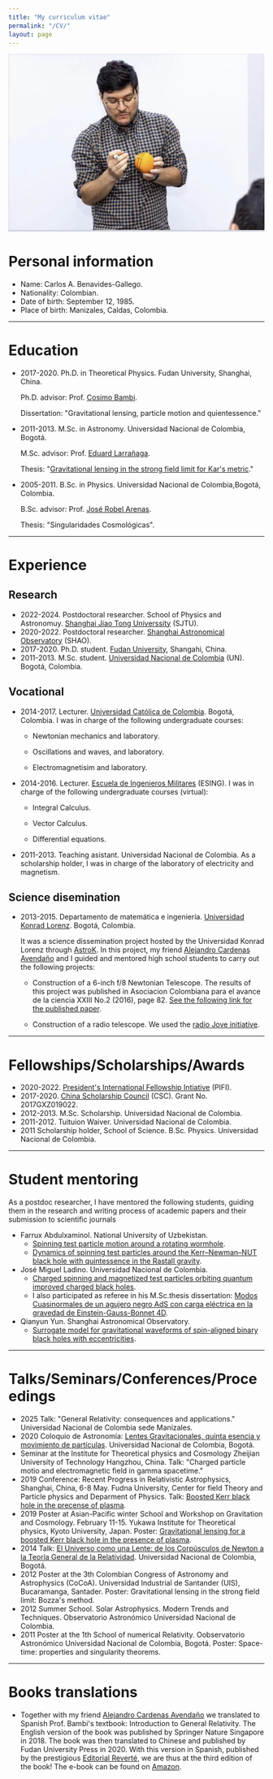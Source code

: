 ```yaml
---
title: "My curriculum vitae"
permalink: "/CV/"
layout: page
---
```


![Consulate talk](/assets/CVFigure.png)

# Personal information
- Name: Carlos A. Benavides-Gallego.
- Nationality: Colombian.
- Date of birth: September 12, 1985.
- Place of birth: Manizales, Caldas, Colombia.
  
-----------------------------------------------------------------------------
# Education
- 2017-2020. Ph.D. in Theoretical Physics. Fudan University, Shanghai, China.

  Ph.D. advisor: Prof. [Cosimo Bambi](https://cosimobambi.github.io).

  Dissertation: "Gravitational lensing, particle motion and quientessence."
  
- 2011-2013. M.Sc. in Astronomy. Universidad Nacional de Colombia, Bogotá.
  
  M.Sc. advisor: Prof. [Eduard Larrañaga](https://scholar.google.com.co/citations?user=HyknmA8AAAAJ&hl=en).
  
  Thesis: "[Gravitational lensing in the strong field limit for Kar's metric](https://repositorio.unal.edu.co/handle/unal/75081)."
  
- 2005-2011. B.Sc. in Physics. Universidad Nacional de Colombia,Bogotá, Colombia.

  B.Sc. advisor: Prof. [José Robel Arenas](https://scholar.google.com/citations?user=IEVLREYAAAAJ&hl=es).

  Thesis: "Singularidades Cosmológicas".


-----------------------------------------------------------------------------
# Experience
## Research
- 2022-2024. Postdoctoral researcher. School of Physics and Astronomuy. [Shanghai Jiao Tong Universsity](https://www.physics.sjtu.edu.cn/en/) (SJTU).
- 2020-2022. Postdoctoral researcher. [Shanghai Astronomical Observatory](http://english.shao.cas.cn) (SHAO).
- 2017-2020. Ph.D. student. [Fudan University](https://cosimobambi.github.io), Shangahi, China.
- 2011-2013. M.Sc. student. [Universidad Nacional de Colombia](https://www.instagram.com/astronomiaoan/?hl=en) (UN). Bogotá, Colombia.

## Vocational 
- 2014-2017. Lecturer. [Universidad Católica de Colombia](https://www.ucatolica.edu.co/portal/). Bogotá, Colombia. I was in charge of the following undergraduate courses:

  * Newtonian mechanics and laboratory.

  * Oscillations and waves, and laboratory.

  * Electromagnetisim and laboratory.

- 2014-2016. Lecturer. [Escuela de Ingenieros Militares](https://www.esing.mil.co/ingenieria-civil-a-distancia/) (ESING). I was in charge of the following undergraduate courses (virtual):

  * Integral Calculus.

  * Vector Calculus.

  * Differential equations.

- 2011-2013. Teaching asistant. Universidad Nacional de Colombia. As a scholarship holder, I was in charge of the laboratory of electricity and magnetism.

## Science disemination

- 2013-2015. Departamento de matemática e ingeniería. [Universidad Konrad Lorenz](https://www.konradlorenz.edu.co). Bogotá, Colombia.

  It was a science dissemination project hosted by the Universidad Konrad      Lorenz through [AstroK](https://www.konradlorenz.edu.co/cat-blog/astrok/). In this project, my friend [Alejandro Cardenas Avendaño](https://alejandroc137.bitbucket.io) and I guided and mentored high school students to carry out the following projects: 

  * Construction of a 6-inch f/8 Newtonian Telescope. The results of this project was published in Asociacion Colombiana para el avance de la ciencia XXIII No.2 (2016), page 82. [See the following link for the published paper](https://innovacionyciencia.com/public/revista/85).

  * Construction of a radio telescope. We used the [radio Jove initiative](https://science.nasa.gov/citizen-science/radio-jove/).

-----------------------------------------------------------------------------

# Fellowships/Scholarships/Awards

- 2020-2022. [President's International Fellowship Intiative](https://english.ucas.ac.cn/index.php/join/job-vacancy/2140-cas-president-s-international-fellowship-initiative) (PIFI).
- 2017-2020. [China Scholarship Council](https://www.chinesescholarshipcouncil.com) (CSC). Grant No. 2017GXZ019022.
- 2012-2013. M.Sc. Scholarship. Universidad Nacional de Colombia.
- 2011-2012. Tuituion Waiver. Universidad Nacional de Colombia.
- 2011 Scholarship holder, School of Science. B.Sc. Physics. Universidad Nacional de Colombia. 

-----------------------------------------------------------------------------

# Student mentoring
  
As a postdoc researcher, I have mentored the following students, guiding them in the research and writing process of academic papers and their submission to scientific journals

  - Farrux Abdulxaminol. National University of Uzbekistan.
    * [Spinning test particle motion around a rotating wormhole](https://journals.aps.org/prd/abstract/10.1103/PhysRevD.106.024012).
    * [Dynamics of spinning test particles around the Kerr–Newman–NUT black hole with quintessence in the Rastall gravity](https://link.springer.com/article/10.1140/epjp/s13360-023-04283-9).
  - José Miguel Ladino. Universidad Nacional de Colombia.
    * [Charged spinning and magnetized test particles orbiting quantum improved charged black holes](https://link.springer.com/article/10.1140/epjc/s10052-023-12187-2).
    * I also participated as referee in his M.Sc.thesis dissertation: [Modos Cuasinormales de un agujero negro AdS con carga eléctrica en la gravedad de Einstein-Gauss-Bonnet 4D](https://www.youtube.com/watch?v=nHcSt82tNRw&t=23s).
  - Qianyun Yun. Shanghai Astronomical Observatory.
    * [Surrogate model for gravitational waveforms of spin-aligned binary black holes with eccentricities](https://journals.aps.org/prd/abstract/10.1103/PhysRevD.103.124053).
    
-----------------------------------------------------------------------------

# Talks/Seminars/Conferences/Proceedings

  - 2025 Talk: "General Relativity: consequences and applications." Universidad Nacional de Colombia sede Manizales.
  - 2020 Coloquio de Astronomía: [Lentes Gravitacionales, quinta esencia y movimiento de partículas](https://www.youtube.com/watch?v=ceF_911Gl50). Universidad Nacional de Colombia, Bogotá.
  - Seminar at the Institute for Theoretical physics and Cosmology Zheijian University of Technology Hangzhou, China. Talk: "Charged particle motio and electromagnetic field in gamma spacetime."
  - 2019 Conference: Recent Progress in Relativistic Astrophysics, Shanghai, China, 6-8 May. Fudna University, Center for field Theory and Particle physics and Deparment of Physics. Talk: [Boosted Kerr black hole in the precense of plasma](https://www.mdpi.com/2504-3900/17/1/6).
  - 2019 Poster at Asian-Pacific winter School and Workshop on Gravitation and Cosmology. February 11-15. Yukawa Institute for Theoretical physics, Kyoto University, Japan. Poster: [Gravitational lensing for a boosted Kerr black hole in the presence of plasma](https://www2.yukawa.kyoto-u.ac.jp/~apwsw2019/YITP-X-18-03-participants.pdf).
  - 2014 Talk: [El Universo como una Lente: de los Corpúsculos de Newton a la Teoría General de la Relatividad](https://www.youtube.com/watch?v=Z5HWRebNzYo&t=1189s). Universidad Nacional de Colombia, Bogotá.
  - 2012 Poster at the 3th Colombian Congress of Astronomy and Astrophysics (CoCoA). Universidad Industrial de Santander (UIS), Bucaramanga, Santader. Poster: Gravitational lensing in the strong field limit: Bozza's method.
  - 2012 Summer School. Solar Astrophysics. Modern Trends and Techniques. Observatorio Astronómico Universidad Nacional de Colombia.
  - 2011 Poster at the 1th School of numerical Relativity. Oobservatorio Astronómico Universidad Nacional de Colombia, Bogotá. Poster: Space-time: properties and singularity theorems.


-----------------------------------------------------------------------------

# Books translations

  - Together with my friend [Alejandro Cardenas Avendaño](https://alejandroc137.bitbucket.io) we translated to Spanish Prof. Bambi's textbook: Introduction to General Relativity. The English version of the book was published by Springer Nature Singapore in 2018. The book was then translated to Chinese and published by Fudan University Press in 2020. With this version in Spanish, published by the prestigious [Editorial Reverté](https://www.reverte.com/libro/introduccion-a-la-relatividad-general_125091/), we are thus at the third edition of the book! The e-book can be found on [Amazon](https://www.amazon.com/Introducción-relatividad-general-estudiantes-Spanish-ebook/dp/B0983K7R4J/ref=sr_1_1?crid=1CQ80S2N39ITN&dib=eyJ2IjoiMSJ9.rZqIArQCI9-atpA4u2xRT7rAvZet1OTbwKgfORY2ACh33pL2IHtHnEgvNL6UOrzsV7vxLNutcW-wUi5EVcvTWdrYkpOy1Ca74ZCfs5BwUuyySXffJQW88y9xwETMRkqSm-G_tjuJXlL62cCFGgwRckGvjtUHUOGCH-UVuqJ7aQzhsviMzK09W7BQWilxUx3p7iPRfQqgYv1ymg4g7tKL-g.UydIvZ_O-WZBj9_D3MCqpPZNN3tLQUvgsEM40_akp2k&dib_tag=se&keywords=Introducción+a+la+relatividad+general&qid=1739806370&sprefix=introducción+a+la+relatividad+general%2Caps%2C120&sr=8-1).
    
